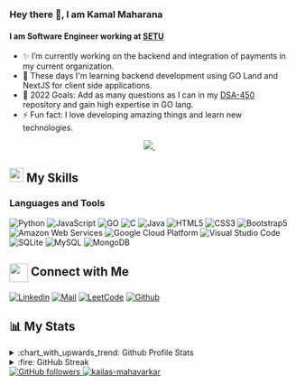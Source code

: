 <!---
- 👋 Hi, I’m @KamalMaharana
- 👀 I’m interested in ...
- 🌱 I’m currently learning ...
- 💞️ I’m looking to collaborate on ...
- 📫 How to reach me ...
--->
<!---
KamalMaharana/KamalMaharana is a ✨ special ✨ repository because its `README.md` (this file) appears on your GitHub profile.
You can click the Preview link to take a look at your changes.
--->
<!--
**KailasMahavarkar/KailasMahavarkar** is a ✨ _special_ ✨ repository because its `README.md` (this file) appears on your GitHub profile.

Here are some ideas to get you started:

- 🔭 I’m currently working on ...
- 🌱 I’m currently learning ...
- 👯 I’m looking to collaborate on ...
- 🤔 I’m looking for help with ...
- 💬 Ask me about ...
- 📫 How to reach me: ...
- 😄 Pronouns: ...
- ⚡ Fun fact: ...
-->


### Hey there 👋, I am Kamal Maharana

#### I am Software Engineer working at [SETU](https://setu.co)

-   ✨ I’m currently working on the backend and integration of payments in my current organization.
-   🔭 These days I'm learning backend development using GO Land and NextJS for client side applications.
-   🎯 2022 Goals: Add as many questions as I can in my [DSA-450](https://github.com/KamalMaharana/DSA-450) repository and gain high expertise in GO lang.
-   ⚡ Fun fact: I love developing amazing things and learn new technologies.

<p align='center'>
  
  <a href="https://www.linkedin.com/in/kamal-maharana/">
    <img src="https://img.shields.io/badge/linkedin-%230077B5.svg?&style=for-the-badge&logo=linkedin&logoColor=white" />
  </a>&nbsp;&nbsp;
</p>

## <img src="https://media.giphy.com/media/5WJ6SOKeNKrSzblU4R/giphy.gif" width="25" /> My Skills

### Languages and Tools

![Python](https://img.shields.io/badge/Python-purple?style=for-the-badge&logo=python&logoColor=white)
![JavaScript](https://img.shields.io/badge/JavaScript-323330?style=for-the-badge&logo=javascript&logoColor=F7DF1E)
![GO](https://img.shields.io/badge/Go-00ADD8?style=for-the-badge&logo=go&logoColor=white)
![C](https://img.shields.io/badge/C-blue?style=for-the-badge&logo=c)
![Java](https://img.shields.io/badge/Java-orange?style=for-the-badge&logo=java&logoColor=white)
![HTML5](https://img.shields.io/badge/HTML5-E34F26?style=for-the-badge&logo=html5&logoColor=white)
![CSS3](https://img.shields.io/badge/CSS3-1572B6?style=for-the-badge&logo=css3&logoColor=white)
![Bootstrap5](https://img.shields.io/badge/Bootstrap-563D7C?style=for-the-badge&logo=bootstrap&logoColor=white)
<br>
![Amazon Web Services](https://img.shields.io/badge/Amazon_AWS-FF9900?style=for-the-badge&logo=amazonaws&logoColor=white)
![Google Cloud Platform](https://img.shields.io/badge/Google_Cloud-4285F4?style=for-the-badge&logo=google-cloud&logoColor=white)
![Visual Studio Code](https://img.shields.io/badge/Visual_Studio_Code-0078D4?style=for-the-badge&logo=visual%20studio%20code&logoColor=white)
![SQLite](https://img.shields.io/badge/SQlite-CB3837?style=for-the-badge&logo=sqlite&logoColor=white)
![MySQL](https://img.shields.io/badge/MYSQL-2C8EBB?style=for-the-badge&logo=mysql&logoColor=white)
![MongoDB](https://img.shields.io/badge/MongoDB-4EA94B?style=for-the-badge&logo=mongodb&logoColor=white)

## <img align="center" src="https://github.com/rajput2107/rajput2107/blob/master/Assets/Handshake.gif" height="33px" /> Connect with Me

[![Linkedin](https://img.shields.io/badge/LinkedIn-0077B5?style=for-the-badge&logo=linkedin&logoColor=white)](https://www.linkedin.com/in/kamal-maharana)
[![Mail](https://img.shields.io/badge/Gmail-D14836?style=for-the-badge&logo=gmail&logoColor=white)](mailto:kamalmaharana2000@gmail.com)
[![LeetCode](https://img.shields.io/badge/-LeetCode-FFA116?style=for-the-badge&logo=LeetCode&logoColor=black)](https://leetcode.com/Crimsoncad3/)
[![Github](https://img.shields.io/badge/GitHub-100000?style=for-the-badge&logo=github&logoColor=white)](https://github.com/kailasmahavarkar)


## :bar_chart: My Stats

<details>
  <summary>:chart_with_upwards_trend: Github Profile Stats</summary>
  <br/>
  <img src="https://github-readme-stats.vercel.app/api?username=kailasmahavarkar&show_icons=true&theme=chartreuse-dark" alt="GitHub Stats" align="center" width="48%" />
  <img src="https://github-readme-stats.vercel.app/api/top-langs/?username=kailasmahavarkar&layout=compact&theme=chartreuse-dark&langs_count=6" alt="GitHub Top-Langs" align="center" width="40%" />
  <br/>
</details>

<details>
  <summary>:fire: GitHub Streak</summary>
  <br/>
  <img src="https://github-readme-streak-stats.herokuapp.com/?user=kailasmahavarkar&theme=dark&show-icons=true" alt="GitHub Streak" align="center" />
</details>


<a href="https://github.com/kailasmahavarkar" target="_blank">
    <img alt="GitHub followers" src="https://img.shields.io/github/followers/kailasmahavarkar?label=Github%20Followers&style=flat">
</a>
<a href="https://github.com/kailasmahavarkar" target="_blank">
    <img src="https://komarev.com/ghpvc/?username=kailasamahavarkar&label=Profile%20views&color=0e75b6&style=flat" alt="kailas-mahavarkar" />
</a>
